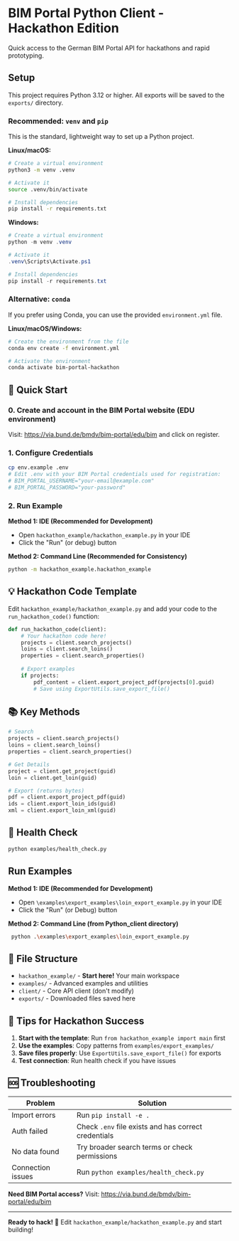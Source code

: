 # BIM Portal Python Client - Hackathon Edition

Quick access to the German BIM Portal API for hackathons and rapid prototyping.

## Setup

This project requires Python 3.12 or higher. All exports will be saved to the `exports/` directory.

### Recommended: `venv` and `pip`

This is the standard, lightweight way to set up a Python project.

**Linux/macOS:**
```bash
# Create a virtual environment
python3 -m venv .venv

# Activate it
source .venv/bin/activate

# Install dependencies
pip install -r requirements.txt
```

**Windows:**
```powershell
# Create a virtual environment
python -m venv .venv

# Activate it
.venv\Scripts\Activate.ps1

# Install dependencies
pip install -r requirements.txt
```

### Alternative: `conda`

If you prefer using Conda, you can use the provided `environment.yml` file.

**Linux/macOS/Windows:**
```bash
# Create the environment from the file
conda env create -f environment.yml

# Activate the environment
conda activate bim-portal-hackathon
```

## 🚀 Quick Start
### 0. Create and account in the BIM Portal website (EDU environment)
Visit: https://via.bund.de/bmdv/bim-portal/edu/bim and click on register.

### 1. Configure Credentials
```bash
cp env.example .env
# Edit .env with your BIM Portal credentials used for registration:
# BIM_PORTAL_USERNAME="your-email@example.com"
# BIM_PORTAL_PASSWORD="your-password"
```

### 2. Run Example

**Method 1: IDE (Recommended for Development)**
- Open `hackathon_example/hackathon_example.py` in your IDE
- Click the "Run" (or debug) button

**Method 2: Command Line (Recommended for Consistency)**
```bash
python -m hackathon_example.hackathon_example
```

## 💡 Hackathon Code Template

Edit `hackathon_example/hackathon_example.py` and add your code to the `run_hackathon_code()` function:

```python
def run_hackathon_code(client):
    # Your hackathon code here!
    projects = client.search_projects()
    loins = client.search_loins()
    properties = client.search_properties()
    
    # Export examples
    if projects:
        pdf_content = client.export_project_pdf(projects[0].guid)
        # Save using ExportUtils.save_export_file()
```

## 📚 Key Methods

```python
# Search
projects = client.search_projects()
loins = client.search_loins() 
properties = client.search_properties()

# Get Details
project = client.get_project(guid)
loin = client.get_loin(guid)

# Export (returns bytes)
pdf = client.export_project_pdf(guid)
ids = client.export_loin_ids(guid)
xml = client.export_loin_xml(guid)
```

## 🔧 Health Check
```bash
python examples/health_check.py
```

## Run Examples

**Method 1: IDE (Recommended for Development)**
- Open `\examples\export_examples\loin_export_example.py` in your IDE
- Click the "Run" (or Debug) button

**Method 2: Command Line (from Python_client directory)**
```bash
 python .\examples\export_examples\loin_export_example.py
```


## 📂 File Structure
- `hackathon_example/` - **Start here!** Your main workspace
- `examples/` - Advanced examples and utilities
- `client/` - Core API client (don't modify)
- `exports/` - Downloaded files saved here

## 🎯 Tips for Hackathon Success

1. **Start with the template**: Run `from hackathon_example import main` first
2. **Use the examples**: Copy patterns from `examples/export_examples/`
3. **Save files properly**: Use `ExportUtils.save_export_file()` for exports
4. **Test connection**: Run health check if you have issues

## 🆘 Troubleshooting

| Problem | Solution |
|---------|----------|
| Import errors | Run `pip install -e .` |
| Auth failed | Check `.env` file exists and has correct credentials |
| No data found | Try broader search terms or check permissions |
| Connection issues | Run `python examples/health_check.py` |

**Need BIM Portal access?** Visit: https://via.bund.de/bmdv/bim-portal/edu/bim

---
**Ready to hack!** 🚀 Edit `hackathon_example/hackathon_example.py` and start building!